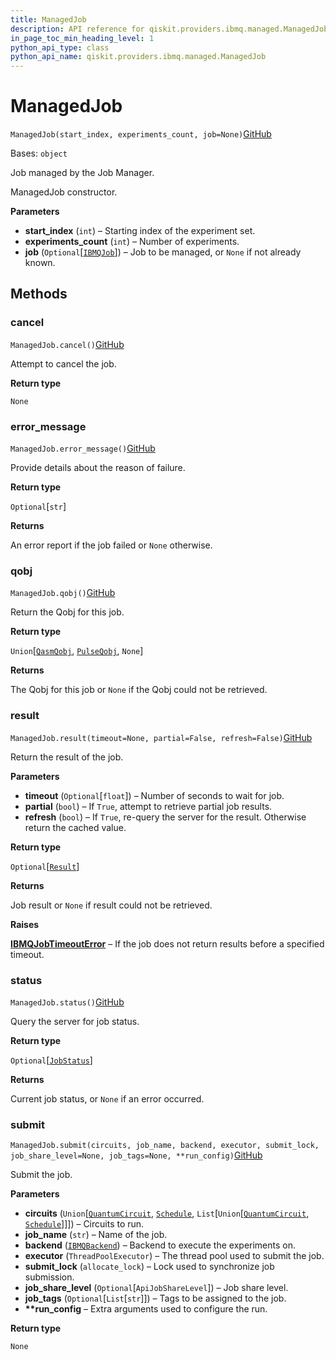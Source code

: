 ```yaml
---
title: ManagedJob
description: API reference for qiskit.providers.ibmq.managed.ManagedJob
in_page_toc_min_heading_level: 1
python_api_type: class
python_api_name: qiskit.providers.ibmq.managed.ManagedJob
---
```


# ManagedJob

<span id="qiskit.providers.ibmq.managed.ManagedJob" />

`ManagedJob(start_index, experiments_count, job=None)`[GitHub](https://github.com/qiskit/qiskit-ibmq-provider/tree/stable/0.19/qiskit/providers/ibmq/managed/managedjob.py "view source code")

Bases: `object`

Job managed by the Job Manager.

ManagedJob constructor.

**Parameters**

*   **start\_index** (`int`) – Starting index of the experiment set.
*   **experiments\_count** (`int`) – Number of experiments.
*   **job** (`Optional`\[[`IBMQJob`](qiskit.providers.ibmq.job.IBMQJob "qiskit.providers.ibmq.job.ibmqjob.IBMQJob")]) – Job to be managed, or `None` if not already known.

## Methods

### cancel

<span id="qiskit.providers.ibmq.managed.ManagedJob.cancel" />

`ManagedJob.cancel()`[GitHub](https://github.com/qiskit/qiskit-ibmq-provider/tree/stable/0.19/qiskit/providers/ibmq/managed/managedjob.py "view source code")

Attempt to cancel the job.

**Return type**

`None`

### error\_message

<span id="qiskit.providers.ibmq.managed.ManagedJob.error_message" />

`ManagedJob.error_message()`[GitHub](https://github.com/qiskit/qiskit-ibmq-provider/tree/stable/0.19/qiskit/providers/ibmq/managed/managedjob.py "view source code")

Provide details about the reason of failure.

**Return type**

`Optional`\[`str`]

**Returns**

An error report if the job failed or `None` otherwise.

### qobj

<span id="qiskit.providers.ibmq.managed.ManagedJob.qobj" />

`ManagedJob.qobj()`[GitHub](https://github.com/qiskit/qiskit-ibmq-provider/tree/stable/0.19/qiskit/providers/ibmq/managed/managedjob.py "view source code")

Return the Qobj for this job.

**Return type**

`Union`\[[`QasmQobj`](qiskit.qobj.QasmQobj "qiskit.qobj.qasm_qobj.QasmQobj"), [`PulseQobj`](qiskit.qobj.PulseQobj "qiskit.qobj.pulse_qobj.PulseQobj"), `None`]

**Returns**

The Qobj for this job or `None` if the Qobj could not be retrieved.

### result

<span id="qiskit.providers.ibmq.managed.ManagedJob.result" />

`ManagedJob.result(timeout=None, partial=False, refresh=False)`[GitHub](https://github.com/qiskit/qiskit-ibmq-provider/tree/stable/0.19/qiskit/providers/ibmq/managed/managedjob.py "view source code")

Return the result of the job.

**Parameters**

*   **timeout** (`Optional`\[`float`]) – Number of seconds to wait for job.
*   **partial** (`bool`) – If `True`, attempt to retrieve partial job results.
*   **refresh** (`bool`) – If `True`, re-query the server for the result. Otherwise return the cached value.

**Return type**

`Optional`\[[`Result`](qiskit.result.Result "qiskit.result.result.Result")]

**Returns**

Job result or `None` if result could not be retrieved.

**Raises**

[**IBMQJobTimeoutError**](qiskit.providers.ibmq.job.IBMQJobTimeoutError "qiskit.providers.ibmq.job.IBMQJobTimeoutError") – If the job does not return results before a specified timeout.

### status

<span id="qiskit.providers.ibmq.managed.ManagedJob.status" />

`ManagedJob.status()`[GitHub](https://github.com/qiskit/qiskit-ibmq-provider/tree/stable/0.19/qiskit/providers/ibmq/managed/managedjob.py "view source code")

Query the server for job status.

**Return type**

`Optional`\[[`JobStatus`](qiskit.providers.JobStatus "qiskit.providers.jobstatus.JobStatus")]

**Returns**

Current job status, or `None` if an error occurred.

### submit

<span id="qiskit.providers.ibmq.managed.ManagedJob.submit" />

`ManagedJob.submit(circuits, job_name, backend, executor, submit_lock, job_share_level=None, job_tags=None, **run_config)`[GitHub](https://github.com/qiskit/qiskit-ibmq-provider/tree/stable/0.19/qiskit/providers/ibmq/managed/managedjob.py "view source code")

Submit the job.

**Parameters**

*   **circuits** (`Union`\[[`QuantumCircuit`](qiskit.circuit.QuantumCircuit "qiskit.circuit.quantumcircuit.QuantumCircuit"), [`Schedule`](qiskit.pulse.Schedule "qiskit.pulse.schedule.Schedule"), `List`\[`Union`\[[`QuantumCircuit`](qiskit.circuit.QuantumCircuit "qiskit.circuit.quantumcircuit.QuantumCircuit"), [`Schedule`](qiskit.pulse.Schedule "qiskit.pulse.schedule.Schedule")]]]) – Circuits to run.
*   **job\_name** (`str`) – Name of the job.
*   **backend** ([`IBMQBackend`](qiskit.providers.ibmq.IBMQBackend "qiskit.providers.ibmq.ibmqbackend.IBMQBackend")) – Backend to execute the experiments on.
*   **executor** (`ThreadPoolExecutor`) – The thread pool used to submit the job.
*   **submit\_lock** (`allocate_lock`) – Lock used to synchronize job submission.
*   **job\_share\_level** (`Optional`\[`ApiJobShareLevel`]) – Job share level.
*   **job\_tags** (`Optional`\[`List`\[`str`]]) – Tags to be assigned to the job.
*   **\*\*run\_config** – Extra arguments used to configure the run.

**Return type**

`None`


